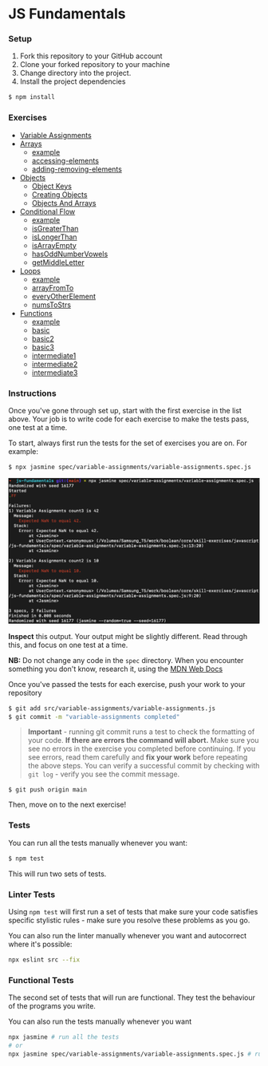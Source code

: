# JS Fundamentals

### Setup

1. Fork this repository to your GitHub account
2. Clone your forked repository to your machine
3. Change directory into the project.
4. Install the project dependencies

```sh
$ npm install
```

### Exercises
- [Variable Assignments](./src/variable-assignments)
- [Arrays](./spec/arrays/README.md)
  - [example]('./src/arrays/example.js')
  - [accessing-elements]('./src/arrays/accessing-elements.js')
  - [adding-removing-elements]('./src/arrays/adding-removing-elements.js')
- [Objects](./spec/objects/README.md)
  - [Object Keys](./src/objects/object-key.js)
  - [Creating Objects](./src/objects/creating-objects.js)
  - [Objects And Arrays](./src/objects/objects-and-arrays.js)
- [Conditional Flow](./src/conditional-flow)
  - [example]('./src/conditional-flow/example.js')
  - [isGreaterThan](./src/conditional-flow/isGreaterThan.js)
  - [isLongerThan](./src/conditional-flow/isLongerThan.js)
  - [isArrayEmpty](./src/conditional-flow/isArrayEmpty.js)
  - [hasOddNumberVowels](./src/conditional-flow/hasOddNumberVowels.js)
  - [getMiddleLetter](./src/conditional-flow/getMiddleLetter.js)
- [Loops](./src/loops)
  - [example]('./src/loops/example.js')
  - [arrayFromTo]('./src/loops/arrayFromTo.js')
  - [everyOtherElement]('./src/loops/everyOtherElement.js')
  - [numsToStrs](./src/loops/numsToStrs.js)
- [Functions](./src/functions)
  - [example]('./src/functions/example.js')
  - [basic]('./src/functions/basic.js')
  - [basic2]('./src/functions/basic2.js')
  - [basic3]('./src/functions/basic3.js')
  - [intermediate1]('./src/functions/basic.js')
  - [intermediate2]('./src/functions/basic2.js')
  - [intermediate3]('./src/functions/basic3.js')



### Instructions

Once you've gone through set up, start with the first exercise in the list above. Your job is to write code for each exercise to make the tests pass, one test at a time.

To start, always first run the tests for the set of exercises you are on. For example:
```sh
$ npx jasmine spec/variable-assignments/variable-assignments.spec.js
```
![](./_images/test-output1.png)

**Inspect** this output. Your output might be slightly different. Read through this, and focus on one test at a time.

**NB:** Do not change any code in the `spec` directory. When you encounter something you don't know, research it, using the [MDN Web Docs](https://developer.mozilla.org/en-US/docs/Web/JavaScript/Reference)

Once you've passed the tests for each exercise, push your work to your repository
```sh
$ git add src/variable-assignments/variable-assignments.js
$ git commit -m "variable-assignments completed"
```

> **Important** - running git commit runs a test to check the formatting of your code. **If there are errors the command will abort.**
> Make sure you see no errors in the exercise you completed before continuing. If you see errors, read them carefully and **fix your work** before repeating the above steps.
> You can verify a successful commit by checking with `git log` - verify you see the commit message.
```
$ git push origin main
```
Then, move on to the next exercise!


### Tests
You can run all the tests manually whenever you want:
```sh
$ npm test
```

This will run two sets of tests.

### Linter Tests
Using `npm test` will first run a set of tests that make sure your code satisfies specific stylistic rules - make sure you resolve these problems as you go.

You can also run the linter manually whenever you want and autocorrect where it's possible:
```sh
npx eslint src --fix
```

### Functional Tests
The second set of tests that will run are functional. They test the behaviour of the programs you write.

You can also run the tests manually whenever you want
```sh
npx jasmine # run all the tests
# or
npx jasmine spec/variable-assignments/variable-assignments.spec.js # run a set of tests in a spec file
```
